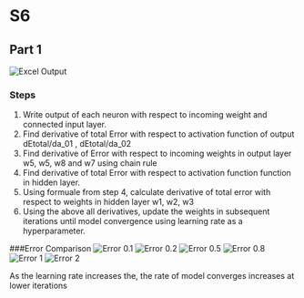 # S6
## Part 1
![Excel Output](https://github.com/PRIYE/S6/assets/7592375/b28beca5-92d0-44c6-bd70-1176715473c3)

### Steps
1. Write output of each neuron with respect to incoming weight and connected input layer.
2. Find derivative of total Error with respect to activation function of output dEtotal/da_01 ,  dEtotal/da_02
3. Find derivative of Error with respect to incoming weights in output layer w5, w5, w8 and w7 using chain rule
4. Find derivative of total Error with respect to activation function function in hidden layer.
5. Using  formuale from step 4, calculate derivative of total error with respect to weights in hidden layer w1, w2, w3
6. Using the above all derivatives, update the weights in subsequent iterations until model convergence using learning rate as a hyperparameter.

###Error Comparison
![Error 0.1](https://github.com/PRIYE/S6/assets/7592375/e7451234-2024-47fd-9ccf-bcfeb8829af0)
![Error 0.2](https://github.com/PRIYE/S6/assets/7592375/e7199710-4a76-4806-858d-ec6a4ef45c22)
![Error 0.5](https://github.com/PRIYE/S6/assets/7592375/fe59d67d-fde4-4e6e-8833-f190181e5697)
![Error 0.8](https://github.com/PRIYE/S6/assets/7592375/4bd0c1c8-ef84-4348-ad8b-75d9e47e3c7c)
![Error 1](https://github.com/PRIYE/S6/assets/7592375/5aa5e3e9-7d5a-4c47-a247-b6b614a05167)
![Error 2](https://github.com/PRIYE/S6/assets/7592375/c6cc0718-c17e-4043-bd0f-2ee5842e8a05)

As the learning rate increases the, the rate of model converges increases at lower iterations

    
